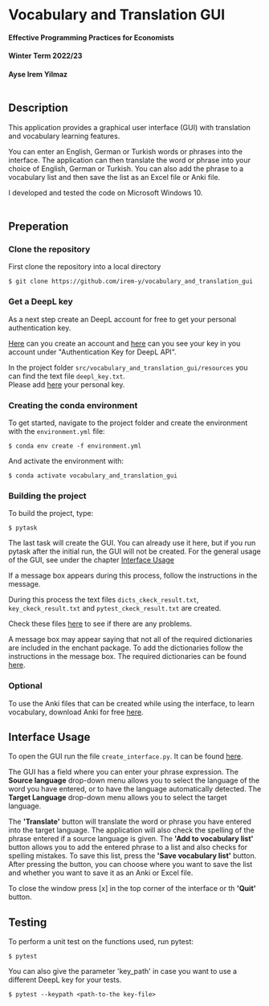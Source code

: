 # Vocabulary and Translation GUI

#### Effective Programming Practices for Economists

#### Winter Term 2022/23

#### Ayse Irem Yilmaz <br /><br />

## Description

This application provides a graphical user interface (GUI) with translation and vocabulary learning features. 

You can enter an English, German or Turkish words or phrases into the interface.
The application can then translate the word or phrase into your choice of English, German or Turkish. 
You can also add the phrase to a vocabulary list and then save the list as an Excel file or Anki file.

I developed and tested the code on Microsoft Windows 10.<br /><br />

## Preperation

### Clone the repository

First clone the repository into a local directory

```console
$ git clone https://github.com/irem-y/vocabulary_and_translation_gui
```

### Get a DeepL key

As a next step create an DeepL account for free to get your personal authentication key.

[Here](https://www.deepl.com/en/signup/?cta=free-login-signup/) can you create an account and [here](https://www.deepl.com/account/summary) can you see your key in you account under "Authentication Key for DeepL API".

In the project folder  `src/vocabulary_and_translation_gui/resources` you can find the text file `deepl_key.txt`.    
Please add [here](src/vocabulary_and_translation_gui/resources/deepl_key.txt) your personal key.

### Creating the conda environment
To get started, navigate to the project folder and create the environment with the `environment.yml` file:

```console
$ conda env create -f environment.yml
```

And activate the environment with:
```console
$ conda activate vocabulary_and_translation_gui
```

### Building the project
To build the project, type:

```console
$ pytask
```
The last task will create the GUI. You can already use it here, but if you run pytask after the initial run, the GUI will not be created. For the general usage of the GUI, see under the chapter [Interface Usage](#Interface-Usage)

If a message box appears during this process, follow the instructions in the message. 

During this process the text files `dicts_ckeck_result.txt`, `key_ckeck_result.txt` and `pytest_ckeck_result.txt` are created. 

Check these files [here](BLD) to see if there are any problems.

A message box may appear saying that not all of the required dictionaries are included in the enchant package. 
To add the dictionaries follow the instructions in the message box. The required dictionaries can be found [here](src/vocabulary_and_translation_gui/resources/dictionaries).

### Optional
To use the Anki files that can be created while using the interface, to learn vocabulary, download Anki for free [here](https://apps.ankiweb.net/). 

## Interface Usage
To open the GUI run the file `create_interface.py`. It can be found [here](src/vocabulary_and_translation_gui/create_interface.py).

The GUI has a field where you can enter your phrase expression. The <b>Source language</b> drop-down menu allows you to select the language of the word you have entered, or to have the language automatically detected. The <b>Target Language</b> drop-down menu allows you to select the target language.

The <b>'Translate'</b> button will translate the word or phrase you have entered into the target language. The application will also check the spelling of the phrase entered if a source language is given.
The <b>'Add to vocabulary list'</b> button allows you to add the entered phrase to a list and also checks for spelling mistakes. To save this list, press the <b>'Save vocabulary list'</b> button. After pressing the button, you can choose where you want to save the list and whether you want to save it as an Anki or Excel file.

To close the window press [x] in the top corner of the interface or th <b>'Quit'</b> button.

## Testing
To perform a unit test on the functions used, run pytest:
```console
$ pytest
```
You can also give the parameter 'key_path' in case you want to use a different DeepL key for your tests.
```console
$ pytest --keypath <path-to-the key-file> 
```
